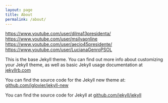 ```yaml
---
layout: page
title: About
permalink: /about/
---
```


https://www.youtube.com/user/dilma13presidenta/
https://www.youtube.com/user/msilvaonline
https://www.youtube.com/user/aecio45presidente/
https://www.youtube.com/user/LucianaGenroPSOL

This is the base Jekyll theme. You can find out more info about customizing your Jekyll theme, as well as basic Jekyll usage documentation at [jekyllrb.com](http://jekyllrb.com/)

You can find the source code for the Jekyll new theme at: [github.com/jglovier/jekyll-new](https://github.com/jglovier/jekyll-new)

You can find the source code for Jekyll at [github.com/jekyll/jekyll](https://github.com/jekyll/jekyll)
